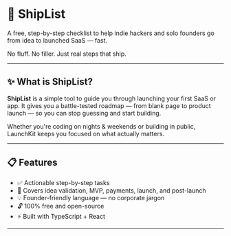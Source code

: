 # 🚀 ShipList

A free, step-by-step checklist to help indie hackers and solo founders go from idea to launched SaaS — fast.

No fluff. No filler. Just real steps that ship.

---

## ✨ What is ShipList?

**ShipList** is a simple tool to guide you through launching your first SaaS or app. It gives you a battle-tested roadmap — from blank page to product launch — so you can stop guessing and start building.

Whether you're coding on nights & weekends or building in public, LaunchKit keeps you focused on what actually matters.

---

## 📋 Features

- ✅ Actionable step-by-step tasks
- 🧠 Covers idea validation, MVP, payments, launch, and post-launch
- 💡 Founder-friendly language — no corporate jargon
- 🔓 100% free and open-source
- ⚡ Built with TypeScript + React

---
